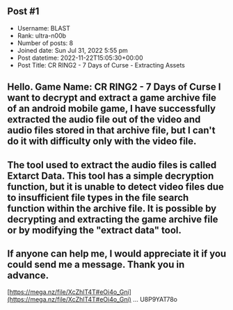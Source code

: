 ## Post #1
- Username: BLAST
- Rank: ultra-n00b
- Number of posts: 8
- Joined date: Sun Jul 31, 2022 5:55 pm
- Post datetime: 2022-11-22T15:05:30+00:00
- Post Title: CR RING2 - 7 Days of Curse - Extracting Assets

Hello.
Game Name: CR RING2 - 7 Days of Curse
I want to decrypt and extract a game archive file of an android mobile game, I have successfully extracted the audio file out of the video and audio files stored in that archive file, but I can't do it with difficulty only with the video file.
-------
The tool used to extract the audio files is called Extarct Data. This tool has a simple decryption function, but it is unable to detect video files due to insufficient file types in the file search function within the archive file.
It is possible by decrypting and extracting the game archive file or by modifying the "extract data" tool.
-------
If anyone can help me, I would appreciate it if you could send me a message.
Thank you in advance.
-----
[https://mega.nz/file/XcZhlT4T#eOi4o_Gni](https://mega.nz/file/XcZhlT4T#eOi4o_Gni) ... U8P9YAT78o
